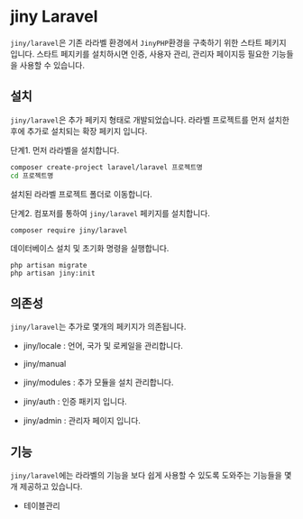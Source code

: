 # jiny Laravel
`jiny/laravel`은 기존 라라벨 환경에서 `JinyPHP`환경을 구축하기 위한 스타트 페키지 입니다.
스타트 페지키를 설치하시면 인증, 사용자 관리, 관리자 페이지등 필요한 기능들을 사용할 수 있습니다.

## 설치
`jiny/laravel`은 추가 페키지 형태로 개발되었습니다. 라라벨 프로젝트를 먼저 설치한 후에 추가로 설치되는 확장 페키지 입니다.


단계1. 먼저 라라벨을 설치합니다.

```bash
composer create-project laravel/laravel 프로젝트명
cd 프로젝트명
```

설치된 라라벨 프로젝트 폴더로 이동합니다. 

단계2. 컴포저를 통하여 `jiny/laravel` 페키지를 설치합니다.

```bash
composer require jiny/laravel
```

데이터베이스 설치 및 초기화 명령을 실행합니다.

```
php artisan migrate
php artisan jiny:init
```

## 의존성
`jiny/laravel`는 추가로 몇개의 페키지가 의존됩니다.

* jiny/locale : 언어, 국가 및 로케일을 관리합니다.
* jiny/manual 
* jiny/modules : 추가 모듈을 설치 관리합니다.

* jiny/auth : 인증 패키지 입니다. 
* jiny/admin : 관리자 페이지 입니다.


## 기능
`jiny/laravel`에는 라라벨의 기능을 보다 쉽게 사용할 수 있도록 도와주는 기능들을 몇개 제공하고 있습니다.

* 테이블관리